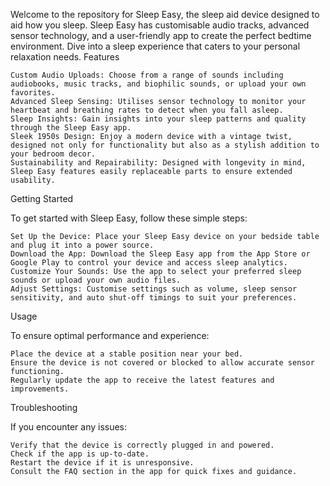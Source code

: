 Welcome to the repository for Sleep Easy, the  sleep aid device designed to aid how you sleep. Sleep Easy has customisable audio tracks, advanced sensor technology, and a user-friendly app to create the perfect bedtime environment. Dive into a sleep experience that caters to your personal relaxation needs.
Features

    Custom Audio Uploads: Choose from a range of sounds including audiobooks, music tracks, and biophilic sounds, or upload your own favorites.
    Advanced Sleep Sensing: Utilises sensor technology to monitor your heartbeat and breathing rates to detect when you fall asleep.
    Sleep Insights: Gain insights into your sleep patterns and quality through the Sleep Easy app.
    Sleek 1950s Design: Enjoy a modern device with a vintage twist, designed not only for functionality but also as a stylish addition to your bedroom decor.
    Sustainability and Repairability: Designed with longevity in mind, Sleep Easy features easily replaceable parts to ensure extended usability.

Getting Started

To get started with Sleep Easy, follow these simple steps:

    Set Up the Device: Place your Sleep Easy device on your bedside table and plug it into a power source.
    Download the App: Download the Sleep Easy app from the App Store or Google Play to control your device and access sleep analytics.
    Customize Your Sounds: Use the app to select your preferred sleep sounds or upload your own audio files.
    Adjust Settings: Customise settings such as volume, sleep sensor sensitivity, and auto shut-off timings to suit your preferences.

Usage

To ensure optimal performance and experience:

    Place the device at a stable position near your bed.
    Ensure the device is not covered or blocked to allow accurate sensor functioning.
    Regularly update the app to receive the latest features and improvements.

Troubleshooting

If you encounter any issues:

    Verify that the device is correctly plugged in and powered.
    Check if the app is up-to-date.
    Restart the device if it is unresponsive.
    Consult the FAQ section in the app for quick fixes and guidance.
